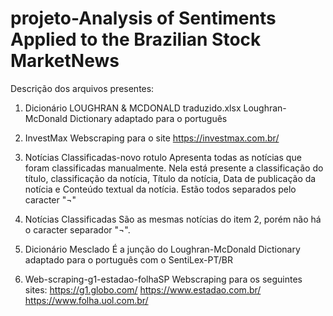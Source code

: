 # projeto-Analysis of Sentiments Applied to the Brazilian Stock MarketNews

Descrição dos arquivos presentes:

1. Dicionário LOUGHRAN & MCDONALD traduzido.xlsx
Loughran-McDonald Dictionary adaptado para o português

2. InvestMax 
Webscraping para o site https://investmax.com.br/

3. Notícias Classificadas-novo rotulo
Apresenta todas as notícias que foram classificadas manualmente. Nela está presente a classificação do título,
classificação da notícia, Título da notícia, Data de publicação da notícia e Conteúdo textual da notícia. 
Estão todos separados pelo caracter "¬"

4. Notícias Classificadas
São as mesmas notícias do item 2, porém não há o caracter separador "¬".

5. Dicionário Mesclado
É a junção do Loughran-McDonald Dictionary adaptado para o português com o SentiLex-PT/BR 

6. Web-scraping-g1-estadao-folhaSP
Webscraping para os seguintes sites:
https://g1.globo.com/
https://www.estadao.com.br/
https://www.folha.uol.com.br/
